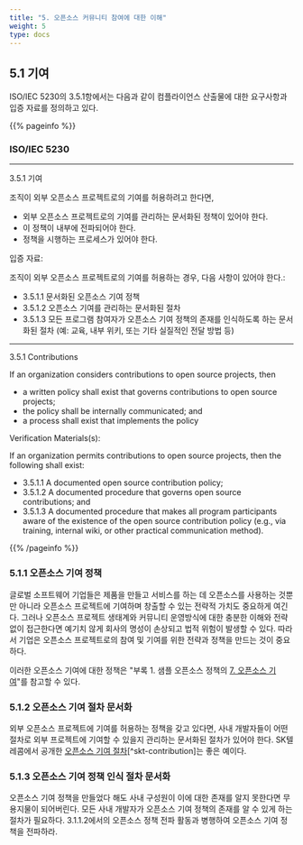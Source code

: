 ```yaml
---
title: "5. 오픈소스 커뮤니티 참여에 대한 이해"
weight: 5
type: docs
---
```


## 5.1 기여 

ISO/IEC 5230의 3.5.1항에서는 다음과 같이 컴플라이언스 산출물에 대한 요구사항과 입증 자료를 정의하고 있다.

{{% pageinfo %}}

### ISO/IEC 5230
-----------

3.5.1 기여

조직이 외부 오픈소스 프로젝트로의 기여를 허용하려고 한다면,
- 외부 오픈소스 프로젝트로의 기여를 관리하는 문서화된 정책이 있어야 한다. 
- 이 정책이 내부에 전파되어야 한다.
- 정책을 시행하는 프로세스가 있어야 한다. 

입증 자료:

조직이 외부 오픈소스 프로젝트로의 기여를 허용하는 경우, 다음 사항이 있어야 한다.:
- 3.5.1.1 문서화된 오픈소스 기여 정책
- 3.5.1.2 오픈소스 기여를 관리하는 문서화된 절차
- 3.5.1.3 모든 프로그램 참여자가 오픈소스 기여 정책의 존재를 인식하도록 하는 문서화된 절차 (예: 교육, 내부 위키, 또는 기타 실질적인 전달 방법 등)

----------------

3.5.1 Contributions

If an organization considers contributions to open source projects, then
- a written policy shall exist that governs contributions to open source projects;
- the policy shall be internally communicated; and
- a process shall exist that implements the policy

Verification Materials(s):

If an organization permits contributions to open source projects, then the following shall exist:

- 3.5.1.1 A documented open source contribution policy;
- 3.5.1.2 A documented procedure that governs open source contributions; and
- 3.5.1.3 A documented procedure that makes all program participants aware of the existence of the open source contribution policy (e.g., via training, internal wiki, or other practical communication method).

{{% /pageinfo %}}

### 5.1.1 오픈소스 기여 정책

글로벌 소프트웨어 기업들은 제품을 만들고 서비스를 하는 데 오픈소스를 사용하는 것뿐만 아니라 오픈소스 프로젝트에 기여하며 창출할 수 있는 전략적 가치도 중요하게 여긴다. 그러나 오픈소스 프로젝트 생태계와 커뮤니티 운영방식에 대한 충분한 이해와 전략 없이 접근한다면 예기치 않게 회사의 명성이 손상되고 법적 위험이 발생할 수 있다. 따라서 기업은 오픈소스 프로젝트로의 참여 및 기여를 위한 전략과 정책을 만드는 것이 중요하다.

이러한 오픈소스 기여에 대한 정책은 "부록 1. 샘플 오픈소스 정책의 [7. 오픈소스 기여](../../../templates/1-policy/#7-오픈소스-기여)"를 참고할 수 있다.

### 5.1.2 오픈소스 기여 절차 문서화

외부 오픈소스 프로젝트에 기여를 허용하는 정책을 갖고 있다면, 사내 개발자들이 어떤 절차로 외부 프로젝트에 기여할 수 있을지 관리하는 문서화된 절차가 있어야 한다. SK텔레콤에서 공개한 [오픈소스 기여 절차](https://sktelecom.github.io/guide/contribute/process/)[^skt-contribution]는 좋은 예이다. 

### 5.1.3 오픈소스 기여 정책 인식 절차 문서화 

오픈소스 기여 정책을 만들었다 해도 사내 구성원이 이에 대한 존재를 알지 못한다면 무용지물이 되어버린다. 모든 사내 개발자가 오픈소스 기여 정책의 존재를 알 수 있게 하는 절차가 필요하다. 3.1.1.2에서의 오픈소스 정책 전파 활동과 병행하여 오픈소스 기여 정책을 전파하라. 